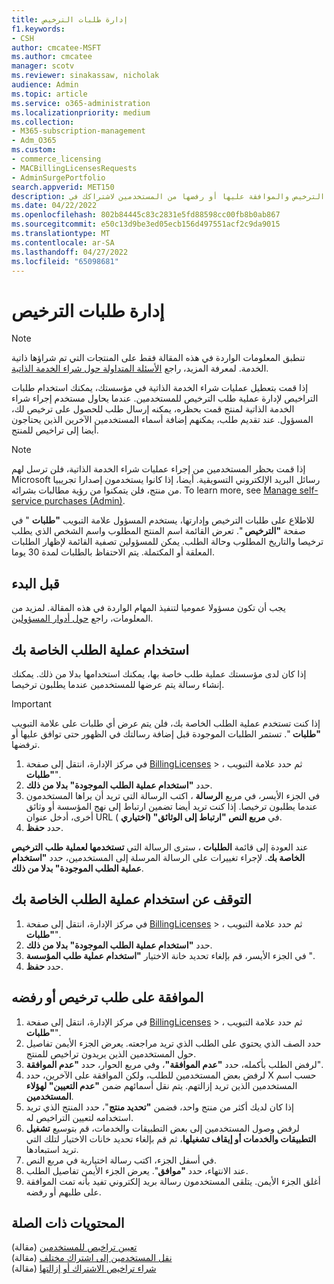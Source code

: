 ```yaml
---
title: إدارة طلبات الترخيص
f1.keywords:
- CSH
author: cmcatee-MSFT
ms.author: cmcatee
manager: scotv
ms.reviewer: sinakassaw, nicholak
audience: Admin
ms.topic: article
ms.service: o365-administration
ms.localizationpriority: medium
ms.collection:
- M365-subscription-management
- Adm_O365
ms.custom:
- commerce_licensing
- MACBillingLicensesRequests
- AdminSurgePortfolio
search.appverid: MET150
description: تعرف على كيفية مراجعة طلبات الترخيص والموافقة عليها أو رفضها من المستخدمين لاشتراكك في Microsoft 365 للأعمال.
ms.date: 04/22/2022
ms.openlocfilehash: 802b84445c83c2831e5fd88598cc00fb8b0ab867
ms.sourcegitcommit: e50c13d9be3ed05ecb156d497551acf2c9da9015
ms.translationtype: MT
ms.contentlocale: ar-SA
ms.lasthandoff: 04/27/2022
ms.locfileid: "65098681"
---
```

# <a name="manage-license-requests"></a>إدارة طلبات الترخيص

> [!NOTE]
> تنطبق المعلومات الواردة في هذه المقالة فقط على المنتجات التي تم شراؤها ذاتية الخدمة. لمعرفة المزيد، راجع [الأسئلة المتداولة حول شراء الخدمة الذاتية](../subscriptions/self-service-purchase-faq.yml).

إذا قمت بتعطيل عمليات شراء الخدمة الذاتية في مؤسستك، يمكنك استخدام طلبات التراخيص لإدارة عملية طلب الترخيص للمستخدمين. عندما يحاول مستخدم إجراء شراء الخدمة الذاتية لمنتج قمت بحظره، يمكنه إرسال طلب للحصول على ترخيص لك، المسؤول. عند تقديم طلب، يمكنهم إضافة أسماء المستخدمين الآخرين الذين يحتاجون أيضا إلى تراخيص للمنتج.

> [!NOTE]
> إذا قمت بحظر المستخدمين من إجراء عمليات شراء الخدمة الذاتية، فلن ترسل لهم Microsoft رسائل البريد الإلكتروني التسويقية. أيضا، إذا كانوا يستخدمون إصدارا تجريبيا من منتج، فلن يتمكنوا من رؤية مطالبات بشرائه. To learn more, see [Manage self-service purchases (Admin)](../subscriptions/manage-self-service-purchases-admins.md).

للاطلاع على طلبات الترخيص وإدارتها، يستخدم المسؤول علامة التبويب **"طلبات** " في صفحة **"الترخيص** ". تعرض القائمة اسم المنتج المطلوب واسم الشخص الذي يطلب ترخيصا والتاريخ المطلوب وحالة الطلب. يمكن للمسؤولين تصفية القائمة لإظهار الطلبات المعلقة أو المكتملة. يتم الاحتفاظ بالطلبات لمدة 30 يوما.

## <a name="before-you-begin"></a>قبل البدء

يجب أن تكون مسؤولا عموميا لتنفيذ المهام الواردة في هذه المقالة. لمزيد من المعلومات، راجع [حول أدوار المسؤولين](../../admin/add-users/about-admin-roles.md).

## <a name="use-your-own-request-process"></a>استخدام عملية الطلب الخاصة بك

إذا كان لدى مؤسستك عملية طلب خاصة بها، يمكنك استخدامها بدلا من ذلك. يمكنك إنشاء رسالة يتم عرضها للمستخدمين عندما يطلبون ترخيصا.

> [!IMPORTANT]
> إذا كنت تستخدم عملية الطلب الخاصة بك، فلن يتم عرض أي طلبات على علامة التبويب **"طلبات** ". تستمر الطلبات الموجودة قبل إضافة رسالتك في الظهور حتى توافق عليها أو ترفضها.

1. في مركز الإدارة، انتقل إلى صفحة <a href="https://go.microsoft.com/fwlink/p/?linkid=842264" target="_blank">BillingLicenses</a> > ، ثم حدد علامة التبويب **"طلبات**".
2. حدد **"استخدام عملية الطلب الموجودة" بدلا من ذلك**.
3. في الجزء الأيسر، في مربع **الرسالة** ، اكتب الرسالة التي تريد أن يراها المستخدمون عندما يطلبون ترخيصا. إذا كنت تريد أيضا تضمين ارتباط إلى نهج المؤسسة أو وثائق أخرى، أدخل عنوان URL في **مربع النص "ارتباط إلى الوثائق" (اختياري** ).
4. حدد **حفظ**.

عند العودة إلى قائمة **الطلبات** ، سترى الرسالة التي **تستخدمها لعملية طلب الترخيص الخاصة بك**. لإجراء تغييرات على الرسالة المرسلة إلى المستخدمين، حدد **"استخدام عملية الطلب الموجودة" بدلا من ذلك**.

## <a name="stop-using-your-own-request-process"></a>التوقف عن استخدام عملية الطلب الخاصة بك

1. في مركز الإدارة، انتقل إلى صفحة <a href="https://go.microsoft.com/fwlink/p/?linkid=842264" target="_blank">BillingLicenses</a> > ، ثم حدد علامة التبويب **"طلبات**".
2. حدد **"استخدام عملية الطلب الموجودة" بدلا من ذلك**.
3. في الجزء الأيسر، قم بإلغاء تحديد خانة الاختيار **"استخدام عملية طلب المؤسسة** ".
4. حدد **حفظ**.

## <a name="approve-or-deny-a-license-request"></a>الموافقة على طلب ترخيص أو رفضه

1. في مركز الإدارة، انتقل إلى صفحة <a href="https://go.microsoft.com/fwlink/p/?linkid=842264" target="_blank">BillingLicenses</a> > ، ثم حدد علامة التبويب **"طلبات**".
2. حدد الصف الذي يحتوي على الطلب الذي تريد مراجعته. يعرض الجزء الأيمن تفاصيل حول المستخدمين الذين يريدون تراخيص للمنتج.
3. لرفض الطلب بأكمله، حدد **"عدم الموافقة"**، وفي مربع الحوار، حدد **"عدم الموافقة**".
4. لرفض بعض المستخدمين للطلب، ولكن الموافقة على الآخرين، حدد X حسب اسم المستخدمين الذين تريد إزالتهم. يتم نقل أسمائهم ضمن **"عدم التعيين" لهؤلاء المستخدمين**.
5. إذا كان لديك أكثر من منتج واحد، فضمن **"تحديد منتج**"، حدد المنتج الذي تريد استخدامه لتعيين التراخيص له.
6. لرفض وصول المستخدمين إلى بعض التطبيقات والخدمات، قم بتوسيع **تشغيل التطبيقات والخدمات أو إيقاف تشغيلها**، ثم قم بإلغاء تحديد خانات الاختيار لتلك التي تريد استبعادها.
7. في أسفل الجزء، اكتب رسالة اختيارية في مربع النص.
8. عند الانتهاء، حدد **"موافق**". يعرض الجزء الأيمن تفاصيل الطلب.
9. أغلق الجزء الأيمن.
    يتلقى المستخدمون رسالة بريد إلكتروني تفيد بأنه تمت الموافقة على طلبهم أو رفضه.

## <a name="related-content"></a>المحتويات ذات الصلة

[تعيين تراخيص للمستخدمين](../../admin/manage/assign-licenses-to-users.md) (مقالة)\
[نقل المستخدمين إلى اشتراك مختلف](../subscriptions/move-users-different-subscription.md) (مقالة)\
[شراء تراخيص الاشتراك أو إزالتها](buy-licenses.md) (مقالة)
